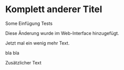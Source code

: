 # Komplett anderer Titel
Some Einfügung Tests

Diese Änderung wurde im Web-Interface hinzugefügt.


Jetzt mal ein wenig mehr Text.

bla bla

Zusätzlicher Text
